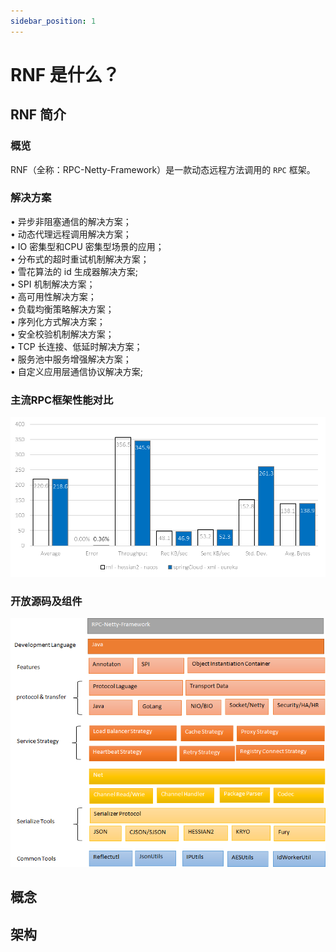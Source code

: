 ```yaml
---
sidebar_position: 1
---
```


# RNF 是什么？

## RNF 简介

### 概览

RNF（全称：RPC-Netty-Framework）是一款动态远程方法调用的 `RPC` 框架。

### 解决方案

• 异步非阻塞通信的解决方案；<br/>
• 动态代理远程调用解决方案；<br/>
• IO 密集型和CPU 密集型场景的应用；<br/>
• 分布式的超时重试机制解决方案；<br/>
• 雪花算法的 id 生成器解决方案;<br/>
• SPI 机制解决方案；<br/>
• 高可用性解决方案；<br/>
• 负载均衡策略解决方案；<br/>
• 序列化方式解决方案； <br/>
• 安全校验机制解决方案；<br/>
• TCP 长连接、低延时解决方案；<br/>
• 服务池中服务增强解决方案； <br/>
• 自定义应用层通信协议解决方案;<br/>


### 主流RPC框架性能对比

![性能对比](<image/Comparison of functionality.png>)

### 开放源码及组件

![Alt text](<image/framework components.png>)


## 概念

## 架构



